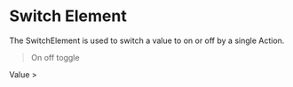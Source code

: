 # Switch Element

The SwitchElement is used to switch a value to on or off by a single Action.

> On
> off
> toggle

Value >